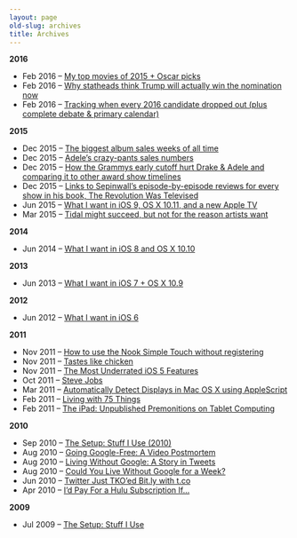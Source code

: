 ```yaml
---
layout: page
old-slug: archives
title: Archives
---
```


<div class="sya_container" id="sya_container"><strong><a id="year2016"></a>2016</strong>

<ul>
<li><div class="sya_postcontent"><span class="sya_date">Feb 2016 – </span><a href="../2016-02-28-top-movies-2015.html" rel="bookmark">My top movies of 2015 + Oscar picks</a></div></li>

<li><div class="sya_postcontent"><span class="sya_date">Feb 2016 – </span><a href="../2016-02-28-why-trump-will-win.html" rel="bookmark">Why statheads think Trump will actually win the nomination now</a></div></li>

<li><div class="sya_postcontent"><span class="sya_date">Feb 2016 – </span><a href="../2016-02-21-2016-election-calendar.html" rel="bookmark">Tracking when every 2016 candidate dropped out (plus complete debate &#038; primary calendar)</a></div></li>
</ul>

<strong><a id="year2015"></a>2015</strong>

<ul>
<li><div class="sya_postcontent"><span class="sya_date">Dec 2015 – </span><a href="../2015-12-31-album-sales-chart.html" rel="bookmark">The biggest album sales weeks of all time</a></div></li>

<li><div class="sya_postcontent"><span class="sya_date">Dec 2015 – </span><a href="../2015-12-30-adele-25-sales.html" rel="bookmark">Adele&#8217;s crazy-pants sales numbers</a></div></li>

<li><div class="sya_postcontent"><span class="sya_date">Dec 2015 – </span><a href="../2015-12-19-award-show-timelines.html" rel="bookmark">How the Grammys early cutoff hurt Drake &#038; Adele and comparing it to other award show timelines</a></div></li>

<li><div class="sya_postcontent"><span class="sya_date">Dec 2015 – </span><a href="../2015-12-01-sepinwall-episode-reviews.html" rel="bookmark">Links to Sepinwall&#8217;s episode-by-episode reviews for every show in his book, The Revolution Was Televised</a></div></li>

<li><div class="sya_postcontent"><span class="sya_date">Jun 2015 – </span><a href="../2015-06-08-ios-9-osx-11-new-apple-tv.html" rel="bookmark">What I want in iOS 9, OS X 10.11, and a new Apple TV</a></div></li>

<li><div class="sya_postcontent"><span class="sya_date">Mar 2015 – </span><a href="../2015-03-30-tidal.html" rel="bookmark">Tidal might succeed, but not for the reason artists want</a></div></li>
</ul>

<strong><a id="year2014"></a>2014</strong>

<ul>
<li><div class="sya_postcontent"><span class="sya_date">Jun 2014 – </span><a href="../2014-06-02-ios-8-and-os-x-10-10.html" rel="bookmark">What I want in iOS 8 and OS X 10.10</a></div></li>
</ul>

<strong><a id="year2013"></a>2013</strong>

<ul>
<li><div class="sya_postcontent"><span class="sya_date">Jun 2013 – </span><a href="../2013-06-09-ios-7-and-osx-9.html" rel="bookmark">What I want in iOS 7 + OS X 10.9</a></div></li>
</ul>

<strong><a id="year2012"></a>2012</strong>

<ul>
<li><div class="sya_postcontent"><span class="sya_date">Jun 2012 – </span><a href="../2012-06-10-ios-6.html" rel="bookmark">What I want in iOS 6</a></div></li>
</ul>

<strong><a id="year2011"></a>2011</strong>

<ul>
<li><div class="sya_postcontent"><span class="sya_date">Nov 2011 – </span><a href="../2011-11-26-nook-touch-skip-registration.html" rel="bookmark">How to use the Nook Simple Touch without registering</a></div></li>

<li><div class="sya_postcontent"><span class="sya_date">Nov 2011 – </span><a href="../2011-11-24-tastes-like-chicken.html" rel="bookmark">Tastes like chicken</a></div></li>

<li><div class="sya_postcontent"><span class="sya_date">Nov 2011 – </span><a href="../2011-11-07-ios-five.html" rel="bookmark">The Most Underrated iOS 5 Features</a></div></li>

<li><div class="sya_postcontent"><span class="sya_date">Oct 2011 – </span><a href="../2011-10-05-steve-jobs.html" rel="bookmark">Steve Jobs</a></div></li>

<li><div class="sya_postcontent"><span class="sya_date">Mar 2011 – </span><a href="../2011-03-16-automatically-detect-displays.html" rel="bookmark">Automatically Detect Displays in Mac OS X using AppleScript</a></div></li>

<li><div class="sya_postcontent"><span class="sya_date">Feb 2011 – </span><a href="../2011-02-22-75-things.html" rel="bookmark">Living with 75 Things</a></div></li>

<li><div class="sya_postcontent"><span class="sya_date">Feb 2011 – </span><a href="../2011-02-09-tablets.html" rel="bookmark">The iPad: Unpublished Premonitions on Tablet Computing</a></div></li>
</ul>

<strong><a id="year2010"></a>2010</strong>

<ul>
<li><div class="sya_postcontent"><span class="sya_date">Sep 2010 – </span><a href="../2010-09-12-the-setup-stuff-i-use-2010.html" rel="bookmark">The Setup: Stuff I Use (2010)</a></div></li>

<li><div class="sya_postcontent"><span class="sya_date">Aug 2010 – </span><a href="../2010-08-27-google-free-postmortem.html" rel="bookmark">Going Google-Free: A Video Postmortem</a></div></li>

<li><div class="sya_postcontent"><span class="sya_date">Aug 2010 – </span><a href="../2010-08-24-going-google-free-twitter-history.html" rel="bookmark">Living Without Google: A Story in Tweets</a></div></li>

<li><div class="sya_postcontent"><span class="sya_date">Aug 2010 – </span><a href="../2010-08-17-could-you-live-without-google.html" rel="bookmark">Could You Live Without Google for a Week?</a></div></li>

<li><div class="sya_postcontent"><span class="sya_date">Jun 2010 – </span><a href="../2010-06-12-twitter-bitly.html" rel="bookmark">Twitter Just TKO&#8217;ed Bit.ly with t.co</a></div></li>

<li><div class="sya_postcontent"><span class="sya_date">Apr 2010 – </span><a href="../2010-04-26-hulu-subscription.html" rel="bookmark">I&#8217;d Pay For a Hulu Subscription If&#8230;</a></div></li>
</ul>

<strong><a id="year2009"></a>2009</strong>

<ul>
<li><div class="sya_postcontent"><span class="sya_date">Jul 2009 – </span><a href="../2009-07-29-the-setup-stuff-i-use.html" rel="bookmark">The Setup: Stuff I Use</a></div></li>
</ul>

</div>